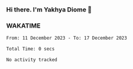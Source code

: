 ### Hi there. I'm Yakhya Diome 👋

### WAKATIME
<!--START_SECTION:waka-->

```txt
From: 11 December 2023 - To: 17 December 2023

Total Time: 0 secs

No activity tracked
```

<!--END_SECTION:waka-->
